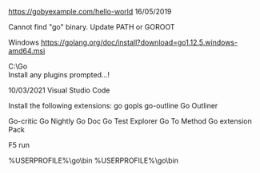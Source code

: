 https://gobyexample.com/hello-world
16/05/2019

Cannot find "go" binary. Update PATH or GOROOT


Windows
https://golang.org/doc/install?download=go1.12.5.windows-amd64.msi

C:\Go\
Install any plugins prompted...!


10/03/2021
Visual Studio Code

Install the following extensions:
go
gopls
go-outline
Go Outliner

Go-critic
Go Nightly
Go Doc
Go Test Explorer
Go To Method
Go extension Pack

F5
run

%USERPROFILE%\go\bin
%USERPROFILE%\go\bin